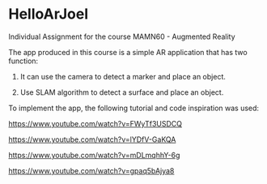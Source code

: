 # HelloArJoel
Individual Assignment for the course MAMN60 - Augmented Reality

The app produced in this course is a simple AR application that has two function: 

1. It can use the camera to detect a marker and place an object.

2. Use SLAM algorithm to detect a surface and place an object. 

To implement the app, the following tutorial and code inspiration was used: 

https://www.youtube.com/watch?v=FWyTf3USDCQ

https://www.youtube.com/watch?v=lYDfV-GaKQA

https://www.youtube.com/watch?v=mDLmqhhY-6g

https://www.youtube.com/watch?v=gpaq5bAjya8

